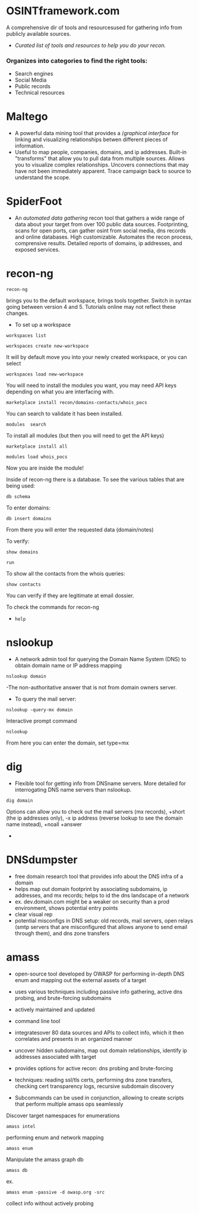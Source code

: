 # OSINTframework.com
A comprehensive dir of tools and resourcesused for gathering info from publicly available sources.
- *Curated list of tools and resources to help you do your recon.*

### Organizes into categories to find the right tools:
- Search engines
- Social Media
- Public records
- Technical resources


# Maltego
- A powerful data mining tool that provides a /*graphical interface* for linking and visualizing relationships betwen different pieces of information.
- Useful to map people, companies, domains, and ip addresses. Built-in "transforms" that allow you to pull data from multiple sources. Allows you to visualize complex relationships. Uncovers connections that may have not been immediately apparent. Trace campaign back to source to understand the scope.

# SpiderFoot
- An *automated data gathering* recon tool that gathers a wide range of data about your target from over 100 public data sources. Footprinting, scans for open ports, can gather osint from social media, dns records and online databases. High customizable. Automates the recon process, comprensive results. Detailed reports of domains, ip addresses, and exposed services.

# recon-ng
```
recon-ng
```
brings you to the default workspace, brings tools together. Switch in syntax going between version 4 and 5. Tutorials online may not reflect these changes.
- To set up a workspace
```
workspaces list
```
```
workspaces create new-workspace
```
It will by default move you into your newly created workspace, or you can select
```
workspaces load new-workspace
```
You will need to install the modules you want, you may need API keys depending on what you are interfacing with.
```
marketplace install recon/domains-contacts/whois_pocs
```
You can search to validate it has been installed.
```
modules  search
```
To install all modules (but then you will need to get the API keys)
```
marketplace install all
```

```
modules load whois_pocs
```
Now you are inside the module!

Inside of recon-ng there is a database. To see the various tables that are being used:

```
db schema
```

To enter domains:
```
db insert domains
```
From there you will enter the requested data (domain/notes)

To verify:
```
show domains
```
```
run
```

To show all the contacts from the whois queries:
```
show contacts
```
You can verify if they are legitimate at email dossier. 


To check the commands for recon-ng
- ```
  help
  ```
  
# nslookup
- A network admin tool for querying the Domain Name System (DNS) to obtain domain name or IP address mapping

```
nslookup domain
```
-The non-authoritative answer that is not from domain owners server. 

- To query the mail server:

```
nslookup -query-mx domain
```
Interactive prompt command
```
nslookup
```
From here you can enter the domain, set type=mx

# dig
- Flexible tool for getting info from DNSname servers. More detailed for interrogating DNS name servers than nslookup.

```
dig domain
```
Options can allow you to check out the mail servers (mx records), +short (the ip addresses only), -x ip address (reverse lookup to see the domain name instead), +noall +answer

- 
  
# DNSdumpster
- free domain research tool that provides info about the DNS infra of a domain
- helps map out domain footprint by associating subdomains, ip addresses, and mx records; helps to id the dns landscape of a network
- ex. dev.domain.com might be a weaker on security than a prod environment, shows potential entry points
- clear visual rep
- potential misconfigs in DNS setup: old records, mail servers, open relays (smtp servers that are misconfigured that allows anyone to send email through them), and dns zone transfers

# amass
- open-source tool developed by OWASP for performing in-depth DNS enum and mapping out the external assets of a target
- uses various techniques including passive info gathering, active dns probing, and brute-forcing subdomains
- actively maintained and updated
- command line tool
- integratesover 80 data sources and APIs to collect info, which it then correlates and presents in an organized manner
- uncover hidden subdomains, map out domain relationships, identify ip addresses associated with target
- provides options for active recon: dns probing and brute-forcing
- techniques: reading ssl/tls certs, performing dns zone transfers, checking cert transparency logs, recursive subdomain discovery

- Subcommands can be used in conjunction, allowing to create scripts that perform multiple amass ops seamlessly
  
Discover target namespaces for enumerations
  ```
  amass intel
```
performing enum and network mapping
```
amass enum
```

Manipulate the amass graph db
```
amass db
```

ex. 
```
amass enum -passive -d owasp.org -src
```
collect info without actively probing
